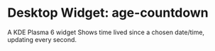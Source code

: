 # Desktop Widget: age-countdown
A KDE Plasma 6 widget Shows time lived since a chosen date/time, updating every second.
